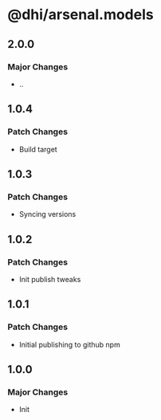 # @dhi/arsenal.models

## 2.0.0

### Major Changes

- ..

## 1.0.4

### Patch Changes

- Build target

## 1.0.3

### Patch Changes

- Syncing versions

## 1.0.2

### Patch Changes

- Init publish tweaks

## 1.0.1

### Patch Changes

- Initial publishing to github npm

## 1.0.0

### Major Changes

- Init
